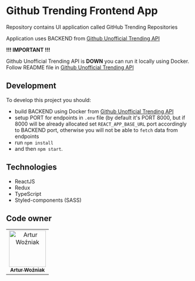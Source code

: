 # Github Trending Frontend App

Repository contains UI application called GitHub Trending Repositories

Application uses BACKEND from [Github Unofficial Trending API](https://github.com/huchenme/github-trending-api)

**!!! IMPORTANT !!!**

Github Unofficial Trending API is **DOWN** you can run it locally using Docker. Follow README file in 
[Github Unofficial Trending API](https://github.com/huchenme/github-trending-api)
## Development
To develop this project you should:
- build BACKEND using Docker from [Github Unofficial Trending API](https://github.com/huchenme/github-trending-api)
- setup PORT for endpoints in `.env` file (by default it's PORT 8000, but if 8000 will be already allocated set `REACT_APP_BASE_URL` port accordingly to BACKEND port, otherwise you will not be able to `fetch` data from endpoints
-  run `npm install`
- and then `npm start`.



## Technologies

- ReactJS
- Redux
- TypeScript
- Styled-components (SASS)

## Code owner

<table>
  <tr>
    <td align="center">
      <a href="https://github.com/artuone83">
        <img src="https://avatars3.githubusercontent.com/u/32961497?v=4" width="100px;" alt="Artur Woźniak"/>
        <br />
        <sub><b>Artur Woźniak</b></sub>
      </a>
    </td>
  </tr>
</table>
